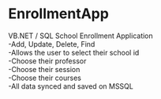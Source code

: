 # EnrollmentApp
VB.NET / SQL School Enrollment Application<br />
-Add, Update, Delete, Find <br />
-Allows the user to select their school id <br />
-Choose their professor <br />
-Choose their session <br />
-Choose their courses <br />
-All data synced and saved on MSSQL <br />
